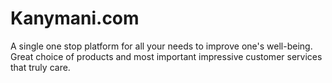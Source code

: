 # Kanymani.com
A single one stop platform for all your needs to improve one's well-being. Great choice of products and most important impressive customer services that truly care.
